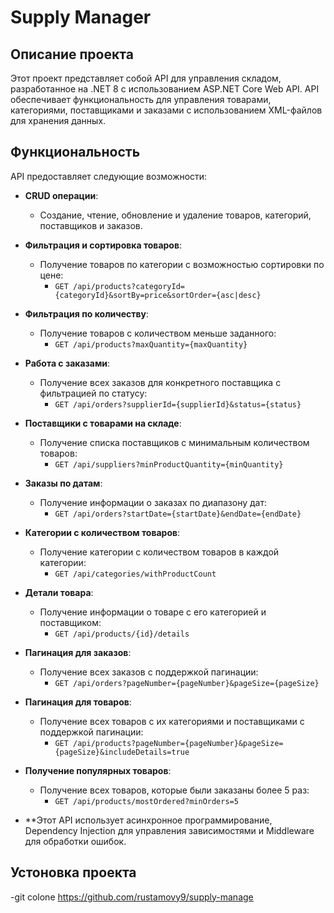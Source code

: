 # Supply Manager

## Описание проекта

Этот проект представляет собой API для управления складом, разработанное на .NET 8 с использованием ASP.NET Core Web API. API обеспечивает функциональность для управления товарами, категориями, поставщиками и заказами с использованием XML-файлов для хранения данных.

## Функциональность

API предоставляет следующие возможности:

- **CRUD операции**:
  - Создание, чтение, обновление и удаление товаров, категорий, поставщиков и заказов.

- **Фильтрация и сортировка товаров**:
  - Получение товаров по категории с возможностью сортировки по цене:
    - `GET /api/products?categoryId={categoryId}&sortBy=price&sortOrder={asc|desc}`
  
- **Фильтрация по количеству**:
  - Получение товаров с количеством меньше заданного:
    - `GET /api/products?maxQuantity={maxQuantity}`

- **Работа с заказами**:
  - Получение всех заказов для конкретного поставщика с фильтрацией по статусу:
    - `GET /api/orders?supplierId={supplierId}&status={status}`

- **Поставщики с товарами на складе**:
  - Получение списка поставщиков с минимальным количеством товаров:
    - `GET /api/suppliers?minProductQuantity={minQuantity}`

- **Заказы по датам**:
  - Получение информации о заказах по диапазону дат:
    - `GET /api/orders?startDate={startDate}&endDate={endDate}`

- **Категории с количеством товаров**:
  - Получение категории с количеством товаров в каждой категории:
    - `GET /api/categories/withProductCount`

- **Детали товара**:
  - Получение информации о товаре с его категорией и поставщиком:
    - `GET /api/products/{id}/details`

- **Пагинация для заказов**:
  - Получение всех заказов с поддержкой пагинации:
    - `GET /api/orders?pageNumber={pageNumber}&pageSize={pageSize}`

- **Пагинация для товаров**:
  - Получение всех товаров с их категориями и поставщиками с поддержкой пагинации:
    - `GET /api/products?pageNumber={pageNumber}&pageSize={pageSize}&includeDetails=true`

- **Получение популярных товаров**:
  - Получение всех товаров, которые были заказаны более 5 раз:
    - `GET /api/products/mostOrdered?minOrders=5`

- **Этот API использует асинхронное программирование, Dependency Injection для управления зависимостями и Middleware для обработки ошибок.

## Устоновка проекта
-git colone https://github.com/rustamovy9/supply-manage


